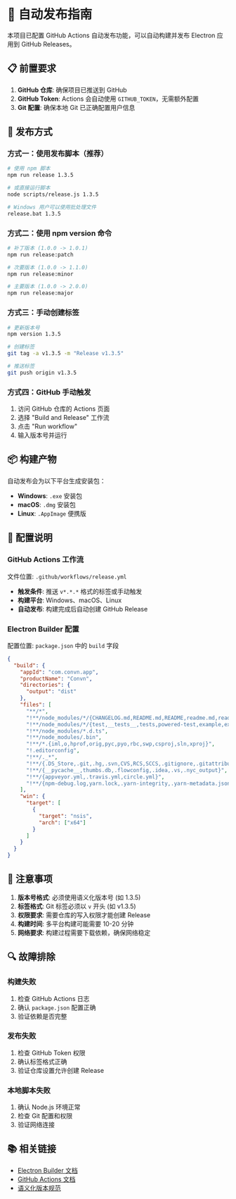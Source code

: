 # 🚀 自动发布指南

本项目已配置 GitHub Actions 自动发布功能，可以自动构建并发布 Electron 应用到 GitHub Releases。

## 📋 前置要求

1. **GitHub 仓库**: 确保项目已推送到 GitHub
2. **GitHub Token**: Actions 会自动使用 `GITHUB_TOKEN`，无需额外配置
3. **Git 配置**: 确保本地 Git 已正确配置用户信息

## 🎯 发布方式

### 方式一：使用发布脚本（推荐）

```bash
# 使用 npm 脚本
npm run release 1.3.5

# 或直接运行脚本
node scripts/release.js 1.3.5

# Windows 用户可以使用批处理文件
release.bat 1.3.5
```

### 方式二：使用 npm version 命令

```bash
# 补丁版本 (1.0.0 -> 1.0.1)
npm run release:patch

# 次要版本 (1.0.0 -> 1.1.0)
npm run release:minor

# 主要版本 (1.0.0 -> 2.0.0)
npm run release:major
```

### 方式三：手动创建标签

```bash
# 更新版本号
npm version 1.3.5

# 创建标签
git tag -a v1.3.5 -m "Release v1.3.5"

# 推送标签
git push origin v1.3.5
```

### 方式四：GitHub 手动触发

1. 访问 GitHub 仓库的 Actions 页面
2. 选择 "Build and Release" 工作流
3. 点击 "Run workflow"
4. 输入版本号并运行

## 📦 构建产物

自动发布会为以下平台生成安装包：

- **Windows**: `.exe` 安装包
- **macOS**: `.dmg` 安装包
- **Linux**: `.AppImage` 便携版

## 🔧 配置说明

### GitHub Actions 工作流

文件位置: `.github/workflows/release.yml`

- **触发条件**: 推送 `v*.*.*` 格式的标签或手动触发
- **构建平台**: Windows、macOS、Linux
- **自动发布**: 构建完成后自动创建 GitHub Release

### Electron Builder 配置

配置位置: `package.json` 中的 `build` 字段

```json
{
  "build": {
    "appId": "com.convn.app",
    "productName": "Convn",
    "directories": {
      "output": "dist"
    },
    "files": [
      "**/*",
      "!**/node_modules/*/{CHANGELOG.md,README.md,README,readme.md,readme}",
      "!**/node_modules/*/{test,__tests__,tests,powered-test,example,examples}",
      "!**/node_modules/*.d.ts",
      "!**/node_modules/.bin",
      "!**/*.{iml,o,hprof,orig,pyc,pyo,rbc,swp,csproj,sln,xproj}",
      "!.editorconfig",
      "!**/._*",
      "!**/{.DS_Store,.git,.hg,.svn,CVS,RCS,SCCS,.gitignore,.gitattributes}",
      "!**/{__pycache__,thumbs.db,.flowconfig,.idea,.vs,.nyc_output}",
      "!**/{appveyor.yml,.travis.yml,circle.yml}",
      "!**/{npm-debug.log,yarn.lock,.yarn-integrity,.yarn-metadata.json}"
    ],
    "win": {
      "target": [
        {
          "target": "nsis",
          "arch": ["x64"]
        }
      ]
    }
  }
}
```

## 🚨 注意事项

1. **版本号格式**: 必须使用语义化版本号 (如 1.3.5)
2. **标签格式**: Git 标签必须以 `v` 开头 (如 v1.3.5)
3. **权限要求**: 需要仓库的写入权限才能创建 Release
4. **构建时间**: 多平台构建可能需要 10-20 分钟
5. **网络要求**: 构建过程需要下载依赖，确保网络稳定

## 🔍 故障排除

### 构建失败

1. 检查 GitHub Actions 日志
2. 确认 `package.json` 配置正确
3. 验证依赖是否完整

### 发布失败

1. 检查 GitHub Token 权限
2. 确认标签格式正确
3. 验证仓库设置允许创建 Release

### 本地脚本失败

1. 确认 Node.js 环境正常
2. 检查 Git 配置和权限
3. 验证网络连接

## 📚 相关链接

- [Electron Builder 文档](https://www.electron.build/)
- [GitHub Actions 文档](https://docs.github.com/en/actions)
- [语义化版本规范](https://semver.org/lang/zh-CN/)